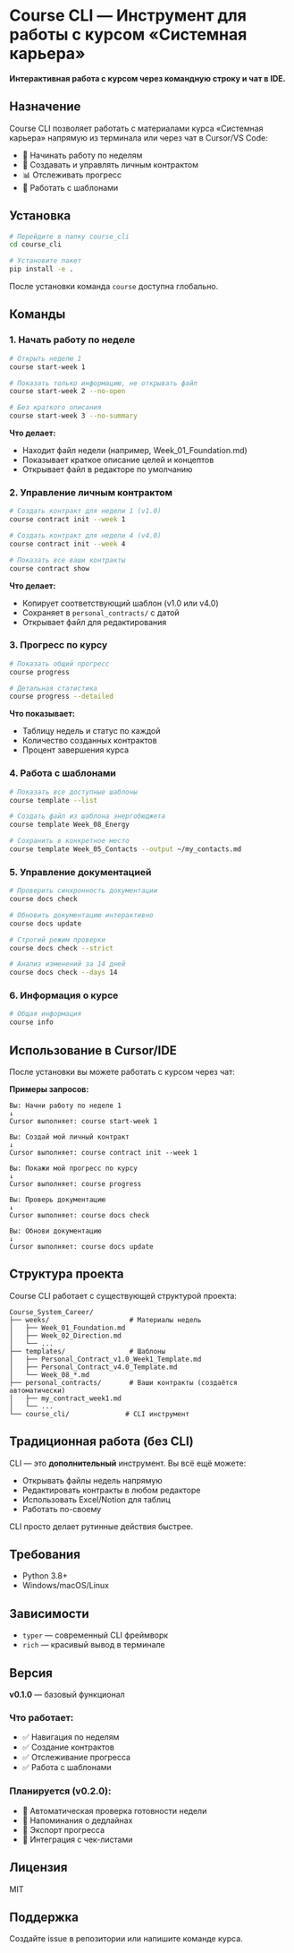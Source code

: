 # Course CLI — Инструмент для работы с курсом «Системная карьера»

**Интерактивная работа с курсом через командную строку и чат в IDE.**

## Назначение

Course CLI позволяет работать с материалами курса «Системная карьера» напрямую из терминала или через чат в Cursor/VS Code:

- 🎯 Начинать работу по неделям
- 📝 Создавать и управлять личным контрактом
- 📊 Отслеживать прогресс
- 📄 Работать с шаблонами

## Установка

```bash
# Перейдите в папку course_cli
cd course_cli

# Установите пакет
pip install -e .
```

После установки команда `course` доступна глобально.

## Команды

### 1. Начать работу по неделе

```bash
# Открыть неделю 1
course start-week 1

# Показать только информацию, не открывать файл
course start-week 2 --no-open

# Без краткого описания
course start-week 3 --no-summary
```

**Что делает:**
- Находит файл недели (например, Week_01_Foundation.md)
- Показывает краткое описание целей и концептов
- Открывает файл в редакторе по умолчанию

### 2. Управление личным контрактом

```bash
# Создать контракт для недели 1 (v1.0)
course contract init --week 1

# Создать контракт для недели 4 (v4.0)
course contract init --week 4

# Показать все ваши контракты
course contract show
```

**Что делает:**
- Копирует соответствующий шаблон (v1.0 или v4.0)
- Сохраняет в `personal_contracts/` с датой
- Открывает файл для редактирования

### 3. Прогресс по курсу

```bash
# Показать общий прогресс
course progress

# Детальная статистика
course progress --detailed
```

**Что показывает:**
- Таблицу недель и статус по каждой
- Количество созданных контрактов
- Процент завершения курса

### 4. Работа с шаблонами

```bash
# Показать все доступные шаблоны
course template --list

# Создать файл из шаблона энергобюджета
course template Week_08_Energy

# Сохранить в конкретное место
course template Week_05_Contacts --output ~/my_contacts.md
```

### 5. Управление документацией

```bash
# Проверить синхронность документации
course docs check

# Обновить документацию интерактивно
course docs update

# Строгий режим проверки
course docs check --strict

# Анализ изменений за 14 дней
course docs check --days 14
```

### 6. Информация о курсе

```bash
# Общая информация
course info
```

## Использование в Cursor/IDE

После установки вы можете работать с курсом через чат:

**Примеры запросов:**

```
Вы: Начни работу по неделе 1
↓
Cursor выполняет: course start-week 1
```

```
Вы: Создай мой личный контракт
↓
Cursor выполняет: course contract init --week 1
```

```
Вы: Покажи мой прогресс по курсу
↓
Cursor выполняет: course progress
```

```
Вы: Проверь документацию
↓
Cursor выполняет: course docs check
```

```
Вы: Обнови документацию
↓
Cursor выполняет: course docs update
```

## Структура проекта

Course CLI работает с существующей структурой проекта:

```
Course_System_Career/
├── weeks/                    # Материалы недель
│   ├── Week_01_Foundation.md
│   ├── Week_02_Direction.md
│   └── ...
├── templates/                # Шаблоны
│   ├── Personal_Contract_v1.0_Week1_Template.md
│   ├── Personal_Contract_v4.0_Template.md
│   └── Week_08_*.md
├── personal_contracts/       # Ваши контракты (создаётся автоматически)
│   ├── my_contract_week1.md
│   └── ...
└── course_cli/              # CLI инструмент
```

## Традиционная работа (без CLI)

CLI — это **дополнительный** инструмент. Вы всё ещё можете:

- Открывать файлы недель напрямую
- Редактировать контракты в любом редакторе
- Использовать Excel/Notion для таблиц
- Работать по-своему

CLI просто делает рутинные действия быстрее.

## Требования

- Python 3.8+
- Windows/macOS/Linux

## Зависимости

- `typer` — современный CLI фреймворк
- `rich` — красивый вывод в терминале

## Версия

**v0.1.0** — базовый функционал

### Что работает:
- ✅ Навигация по неделям
- ✅ Создание контрактов
- ✅ Отслеживание прогресса
- ✅ Работа с шаблонами

### Планируется (v0.2.0):
- 🎯 Автоматическая проверка готовности недели
- 🎯 Напоминания о дедлайнах
- 🎯 Экспорт прогресса
- 🎯 Интеграция с чек-листами

## Лицензия

MIT

## Поддержка

Создайте issue в репозитории или напишите команде курса.

